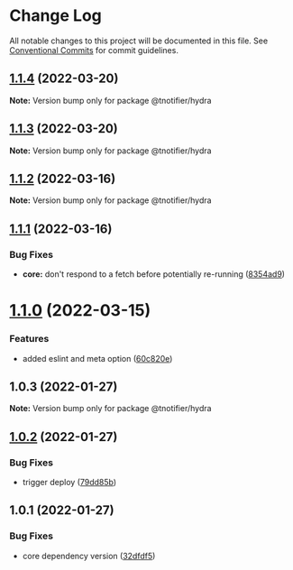 # Change Log

All notable changes to this project will be documented in this file.
See [Conventional Commits](https://conventionalcommits.org) for commit guidelines.

## [1.1.4](https://github.com/tnotifier/hydra/compare/@tnotifier/hydra@1.1.3...@tnotifier/hydra@1.1.4) (2022-03-20)

**Note:** Version bump only for package @tnotifier/hydra





## [1.1.3](https://github.com/tnotifier/hydra/compare/@tnotifier/hydra@1.1.2...@tnotifier/hydra@1.1.3) (2022-03-20)

**Note:** Version bump only for package @tnotifier/hydra





## [1.1.2](https://github.com/tnotifier/hydra/compare/@tnotifier/hydra@1.1.1...@tnotifier/hydra@1.1.2) (2022-03-16)

**Note:** Version bump only for package @tnotifier/hydra





## [1.1.1](https://github.com/tnotifier/hydra/compare/@tnotifier/hydra@1.1.0...@tnotifier/hydra@1.1.1) (2022-03-16)


### Bug Fixes

* **core:** don't respond to a fetch before potentially re-running ([8354ad9](https://github.com/tnotifier/hydra/commit/8354ad9cea41830e3016695abe97f20fd47c6d67))





# [1.1.0](https://github.com/tnotifier/hydra/compare/@tnotifier/hydra@1.0.3...@tnotifier/hydra@1.1.0) (2022-03-15)


### Features

* added eslint and meta option ([60c820e](https://github.com/tnotifier/hydra/commit/60c820e6c53250cdf3d35925a269e2142e2e89cf))





## 1.0.3 (2022-01-27)

**Note:** Version bump only for package @tnotifier/hydra





## [1.0.2](https://github.com/tnotifier/hydra/compare/@tnotifier/hydra@1.0.1...@tnotifier/hydra@1.0.2) (2022-01-27)


### Bug Fixes

* trigger deploy ([79dd85b](https://github.com/tnotifier/hydra/commit/79dd85b2c262e3ff1bca089025eeb5f08618e8c6))





## 1.0.1 (2022-01-27)


### Bug Fixes

* core dependency version ([32dfdf5](https://github.com/tnotifier/hydra/commit/32dfdf51a89fb16ce17fe726edd37096280aa38d))
